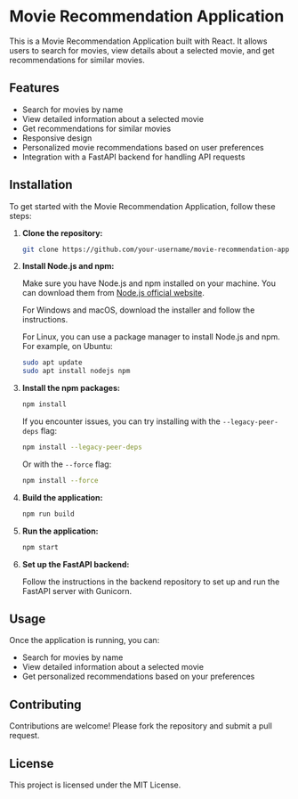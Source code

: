 # Movie Recommendation Application

This is a Movie Recommendation Application built with React. It allows users to search for movies, view details about a selected movie, and get recommendations for similar movies.

## Features

- Search for movies by name
- View detailed information about a selected movie
- Get recommendations for similar movies
- Responsive design
- Personalized movie recommendations based on user preferences
- Integration with a FastAPI backend for handling API requests

## Installation

To get started with the Movie Recommendation Application, follow these steps:

1. **Clone the repository:**

    ```sh
    git clone https://github.com/your-username/movie-recommendation-application.git
    ```

2. **Install Node.js and npm:**

     Make sure you have Node.js and npm installed on your machine. You can download them from [Node.js official website](https://nodejs.org/).

     For Windows and macOS, download the installer and follow the instructions.

     For Linux, you can use a package manager to install Node.js and npm. For example, on Ubuntu:

     ```sh
     sudo apt update
     sudo apt install nodejs npm
     ```

3. **Install the npm packages:**

     ```sh
     npm install
     ```

     If you encounter issues, you can try installing with the `--legacy-peer-deps` flag:

     ```sh
     npm install --legacy-peer-deps
     ```

     Or with the `--force` flag:

     ```sh
     npm install --force
     ```

4. **Build the application:**

     ```sh
     npm run build
     ```

5. **Run the application:**

     ```sh
     npm start

6. **Set up the FastAPI backend:**

    Follow the instructions in the backend repository to set up and run the FastAPI server with Gunicorn.


## Usage

Once the application is running, you can:

- Search for movies by name
- View detailed information about a selected movie
- Get personalized recommendations based on your preferences

## Contributing

Contributions are welcome! Please fork the repository and submit a pull request.

## License

This project is licensed under the MIT License.
